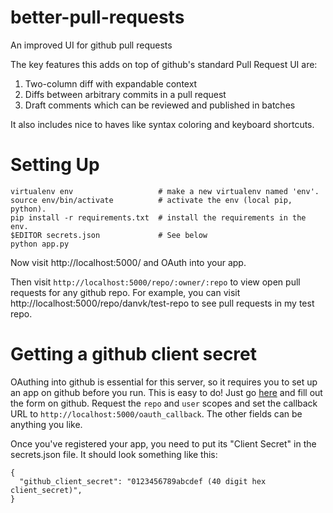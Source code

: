 better-pull-requests
====================
An improved UI for github pull requests

The key features this adds on top of github's standard Pull Request UI are:

1. Two-column diff with expandable context
2. Diffs between arbitrary commits in a pull request
3. Draft comments which can be reviewed and published in batches

It also includes nice to haves like syntax coloring and keyboard shortcuts.

Setting Up
==========

    virtualenv env                   # make a new virtualenv named 'env'.
    source env/bin/activate          # activate the env (local pip, python).
    pip install -r requirements.txt  # install the requirements in the env.
    $EDITOR secrets.json             # See below
    python app.py

Now visit http://localhost:5000/ and OAuth into your app.

Then visit ```http://localhost:5000/repo/:owner/:repo``` to view open pull
requests for any github repo. For example, you can visit
http://localhost:5000/repo/danvk/test-repo to see pull requests in my test repo.

Getting a github client secret
==============================

OAuthing into github is essential for this server, so it requires you to set up
an app on github before you run. This is easy to do! Just go
[here](https://github.com/settings/applications/new) and fill out the form on
github. Request the ```repo``` and ```user``` scopes and set the callback URL to 
```http://localhost:5000/oauth_callback```. The other fields can be anything you
like.

Once you've registered your app, you need to put its "Client Secret" in the
secrets.json file. It should look something like this:


    {
      "github_client_secret": "0123456789abcdef (40 digit hex client_secret)",
    }
